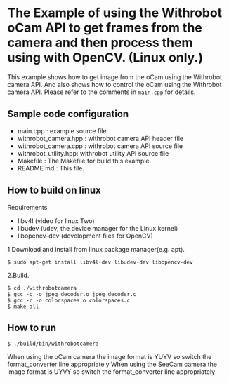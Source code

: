 # The Example of using the Withrobot oCam API to get frames from the camera and then process them using with OpenCV. (Linux only.)
This example shows how to get image from the oCam using the Withrobot camera API. And also shows how to control the oCam using the Withrobot camera API. Please refer to the comments in `main.cpp` for details.

## Sample code configuration
- main.cpp : example source file
- withrobot_camera.hpp : withrobot camera API header file
- withrobot_camera.cpp : withrobot camera API source file
- withrobot_utility.hpp: withrobot utility API source file
- Makefile : The Makefile for build this example.
- README.md : This file.

## How to build on linux
Requirements
- libv4l       (video for linux Two)
- libudev       (udev, the device manager for the Linux kernel)
- libopencv-dev (development files for OpenCV)

1.Download and install from linux package manager(e.g. apt).
```
$ sudo apt-get install libv4l-dev libudev-dev libopencv-dev
```

2.Build.
```
$ cd ./withrobotcamera
$ gcc -c -o jpeg_decoder.o jpeg_decoder.c 
$ gcc -c -o colorspaces.o colorspaces.c 
$ make all
```

## How to run
```
$ ./build/bin/withrobotcamera
```


When using the oCam camera the image format is YUYV so switch the format_converter line appropriately
When using the SeeCam camera the image format is UYVY so switch the format_converter line appropriately



